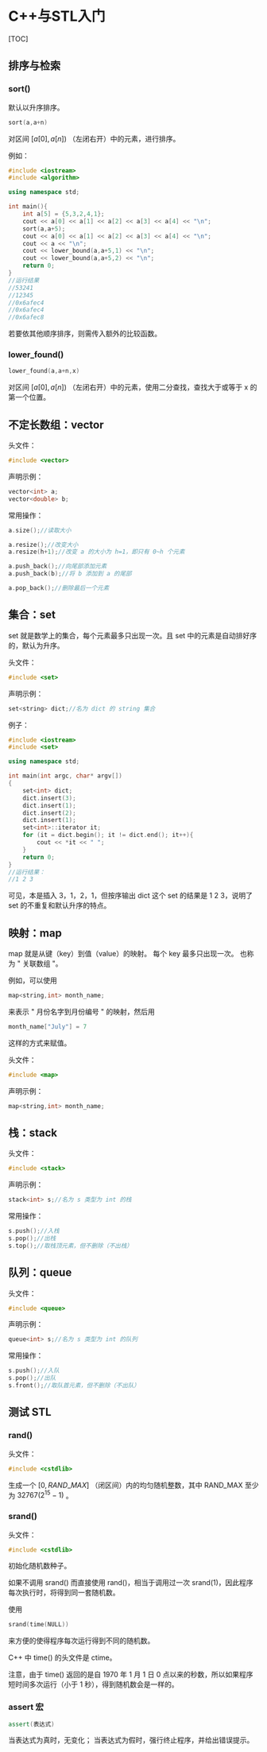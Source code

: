 # C++与STL入门

[TOC]

## 排序与检索

### sort()

默认以升序排序。

~~~c
sort(a,a+n)
~~~

对区间 $[a[0],a[n])$ （左闭右开）中的元素，进行排序。

例如：

~~~c++
#include <iostream>
#include <algorithm>

using namespace std;

int main(){
    int a[5] = {5,3,2,4,1};
    cout << a[0] << a[1] << a[2] << a[3] << a[4] << "\n";
    sort(a,a+5);
    cout << a[0] << a[1] << a[2] << a[3] << a[4] << "\n";
    cout << a << "\n";
    cout << lower_bound(a,a+5,1) << "\n";
    cout << lower_bound(a,a+5,2) << "\n";
    return 0;
}
//运行结果
//53241
//12345
//0x6afec4
//0x6afec4
//0x6afec8
~~~

若要依其他顺序排序，则需传入额外的比较函数。

### lower_found()

~~~c++
lower_found(a,a+n,x)
~~~

对区间 $[a[0],a[n])$ （左闭右开）中的元素，使用二分查找，查找大于或等于 x 的第一个位置。

## 不定长数组：vector

头文件：

~~~c++
#include <vector>
~~~

声明示例：

~~~c++
vector<int> a;
vector<double> b;
~~~

常用操作：

~~~c++
a.size();//读取大小

a.resize();//改变大小
a.resize(h+1);//改变 a 的大小为 h=1，即只有 0~h 个元素

a.push_back();//向尾部添加元素
a.push_back(b);//将 b 添加到 a 的尾部

a.pop_back();//删除最后一个元素
~~~

## 集合：set

set 就是数学上的集合，每个元素最多只出现一次。且 set 中的元素是自动排好序的，默认为升序。

头文件：

~~~c++
#include <set>
~~~

声明示例：

~~~c++
set<string> dict;//名为 dict 的 string 集合
~~~

例子：

~~~c++
#include <iostream>
#include <set>

using namespace std;

int main(int argc, char* argv[])
{
	set<int> dict;
	dict.insert(3);
	dict.insert(1);
	dict.insert(2);
	dict.insert(1);
	set<int>::iterator it;
	for (it = dict.begin(); it != dict.end(); it++){
		cout << *it << " ";
	}
	return 0;
}
//运行结果：
//1 2 3
~~~

可见，本是插入 3，1，2，1，但按序输出 dict 这个 set 的结果是 1 2 3，说明了 set 的不重复和默认升序的特点。

## 映射：map

map 就是从键（key）到值（value）的映射。
每个 key 最多只出现一次。
也称为 " 关联数组 "。

例如，可以使用

~~~C++
map<string,int> month_name;
~~~

来表示 " 月份名字到月份编号 " 的映射，然后用

~~~c++
month_name["July"] = 7
~~~

这样的方式来赋值。

头文件：

~~~C++
#include <map>
~~~

声明示例：

~~~C++
map<string,int> month_name;
~~~

## 栈：stack

头文件：

~~~C++
#include <stack>
~~~

声明示例：

~~~C++
stack<int> s;//名为 s 类型为 int 的栈
~~~

常用操作：

~~~C++
s.push();//入栈
s.pop();//出栈
s.top();//取栈顶元素，但不删除（不出栈）
~~~

## 队列：queue

头文件：

~~~C++
#include <queue>
~~~

声明示例：

~~~C++
queue<int> s;//名为 s 类型为 int 的队列
~~~

常用操作：

~~~C++
s.push();//入队
s.pop();//出队
s.front();//取队首元素，但不删除（不出队）
~~~

## 测试 STL

### rand()

头文件：

~~~c++
#include <cstdlib>
~~~

生成一个 $[0,RAND\_MAX]$ （闭区间）内的均匀随机整数，其中 RAND_MAX 至少为 $32767(2^{15}-1)$ 。

### srand()

头文件：

~~~C++
#include <cstdlib>
~~~

初始化随机数种子。

如果不调用 srand() 而直接使用 rand()，相当于调用过一次 srand(1)，因此程序每次执行时，将得到同一套随机数。

使用

~~~c++
srand(time(NULL))
~~~

来方便的使得程序每次运行得到不同的随机数。

C++ 中 time() 的头文件是 ctime。

注意，由于 time() 返回的是自 1970 年 1 月 1 日 0 点以来的秒数，所以如果程序短时间多次运行（小于 1 秒），得到随机数会是一样的。

### assert 宏

~~~C++
assert(表达式)
~~~

当表达式为真时，无变化；
当表达式为假时，强行终止程序，并给出错误提示。
